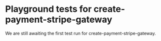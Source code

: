 # Playground tests for create-payment-stripe-gateway
We are still awaiting the first test run for create-payment-stripe-gateway.
